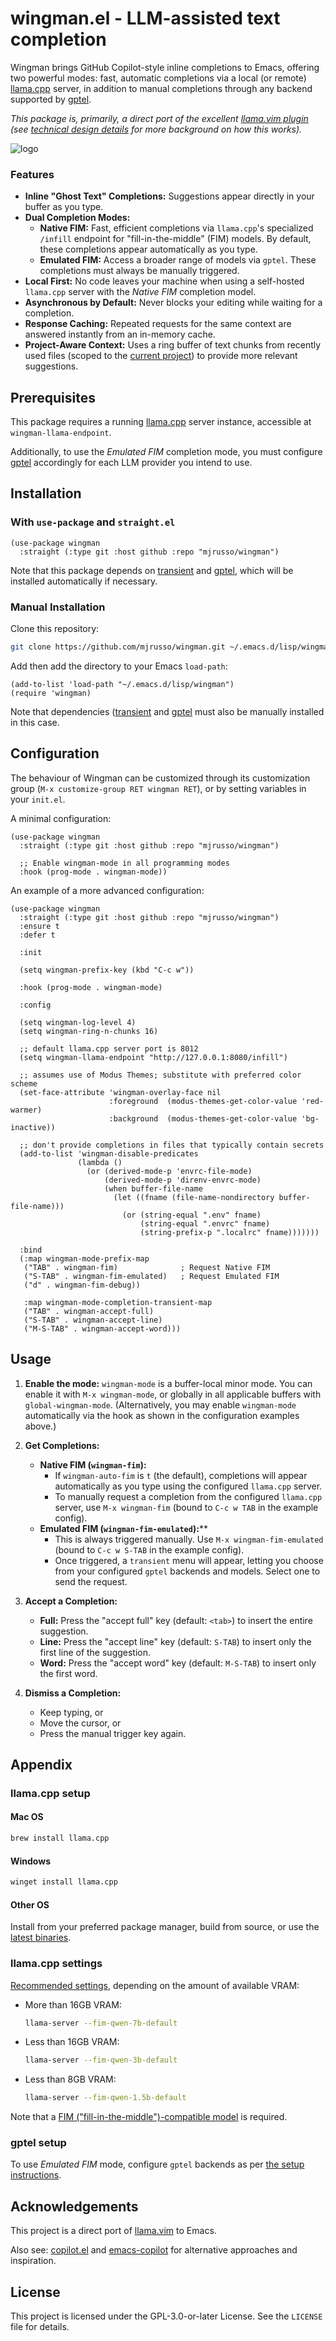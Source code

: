 #  wingman.el - LLM-assisted text completion

Wingman brings GitHub Copilot-style inline completions to Emacs, offering two powerful modes: fast, automatic completions via a local (or remote) [llama.cpp](https://github.com/ggml-org/llama.cpp) server, in addition to manual completions through any backend supported by [gptel](https://github.com/karthink/gptel).

_This package is, primarily, a direct port of the excellent [llama.vim plugin](https://github.com/ggml-org/llama.vim) (see [technical design details](https://github.com/ggml-org/llama.cpp/pull/9787) for more background on how this works)._

![logo](./assets/logo.png)

### Features

* **Inline "Ghost Text" Completions:** Suggestions appear directly in your buffer as you type.
* **Dual Completion Modes:**
  - **Native FIM:** Fast, efficient completions via `llama.cpp`'s specialized `/infill` endpoint for "fill-in-the-middle" (FIM) models. By default, these completions appear automatically as you type.
  - **Emulated FIM:** Access a broader range of models via `gptel`. These completions must always be manually triggered.
* **Local First:** No code leaves your machine when using a self-hosted `llama.cpp` server with the _Native FIM_ completion model.
* **Asynchronous by Default:** Never blocks your editing while waiting for a completion.
* **Response Caching:** Repeated requests for the same context are answered instantly from an in-memory cache.
* **Project-Aware Context:** Uses a ring buffer of text chunks from recently used files (scoped to the [current project](https://www.gnu.org/software/emacs/manual/html_node/emacs/Projects.html)) to provide more relevant suggestions.

## Prerequisites

This package requires a running [llama.cpp](https://github.com/ggml-org/llama.cpp) server instance, accessible at `wingman-llama-endpoint`.

Additionally, to use the _Emulated FIM_ completion mode, you must configure [gptel](https://github.com/karthink/gptel) accordingly for each LLM provider you intend to use.

## Installation

### With `use-package` and `straight.el`

```emacs-lisp
(use-package wingman
  :straight (:type git :host github :repo "mjrusso/wingman")
```

Note that this package depends on [transient](https://github.com/magit/transient) and [gptel]((https://github.com/karthink/gptel)), which will be installed automatically if necessary.

### Manual Installation

Clone this repository:

```bash
git clone https://github.com/mjrusso/wingman.git ~/.emacs.d/lisp/wingman
```

Add then add the directory to your Emacs `load-path`:

```emacs-lisp
(add-to-list 'load-path "~/.emacs.d/lisp/wingman")
(require 'wingman)
```

Note that dependencies ([transient](https://github.com/magit/transient) and [gptel]((https://github.com/karthink/gptel)) must also be manually installed in this case.

## Configuration

The behaviour of Wingman can be customized through its customization group (`M-x customize-group RET wingman RET`), or by setting variables in your `init.el`.

A minimal configuration:

```emacs-lisp
(use-package wingman
  :straight (:type git :host github :repo "mjrusso/wingman")

  ;; Enable wingman-mode in all programming modes
  :hook (prog-mode . wingman-mode))
```

An example of a more advanced configuration:

```emacs-lisp
(use-package wingman
  :straight (:type git :host github :repo "mjrusso/wingman")
  :ensure t
  :defer t

  :init

  (setq wingman-prefix-key (kbd "C-c w"))

  :hook (prog-mode . wingman-mode)

  :config

  (setq wingman-log-level 4)
  (setq wingman-ring-n-chunks 16)

  ;; default llama.cpp server port is 8012
  (setq wingman-llama-endpoint "http://127.0.0.1:8080/infill")

  ;; assumes use of Modus Themes; substitute with preferred color scheme
  (set-face-attribute 'wingman-overlay-face nil
                      :foreground  (modus-themes-get-color-value 'red-warmer)
                      :background  (modus-themes-get-color-value 'bg-inactive))

  ;; don't provide completions in files that typically contain secrets
  (add-to-list 'wingman-disable-predicates
               (lambda ()
                 (or (derived-mode-p 'envrc-file-mode)
                     (derived-mode-p 'direnv-envrc-mode)
                     (when buffer-file-name
                       (let ((fname (file-name-nondirectory buffer-file-name)))
                         (or (string-equal ".env" fname)
                             (string-equal ".envrc" fname)
                             (string-prefix-p ".localrc" fname)))))))

  :bind
  (:map wingman-mode-prefix-map
   ("TAB" . wingman-fim)              ; Request Native FIM
   ("S-TAB" . wingman-fim-emulated)   ; Request Emulated FIM
   ("d" . wingman-fim-debug))

   :map wingman-mode-completion-transient-map
   ("TAB" . wingman-accept-full)
   ("S-TAB" . wingman-accept-line)
   ("M-S-TAB" . wingman-accept-word)))
```

## Usage

1. **Enable the mode:** `wingman-mode` is a buffer-local minor mode. You can enable it with `M-x wingman-mode`, or globally in all applicable buffers with `global-wingman-mode`. (Alternatively, you may enable `wingman-mode` automatically via the hook as shown in the configuration examples above.)

2. **Get Completions:**
   * **Native FIM (`wingman-fim`):**
     * If `wingman-auto-fim` is `t` (the default), completions will appear automatically as you type using the configured `llama.cpp` server.
     * To manually request a completion from the configured `llama.cpp` server, use `M-x wingman-fim` (bound to `C-c w TAB` in the example config).
   * **Emulated FIM (`wingman-fim-emulated`):****
     * This is always triggered manually. Use `M-x wingman-fim-emulated` (bound to `C-c w S-TAB` in the example config).
     * Once triggered, a `transient` menu will appear, letting you choose from your configured `gptel` backends and models. Select one to send the request.

3. **Accept a Completion:**
   * **Full:** Press the "accept full" key (default: `<tab>`) to insert the entire suggestion.
   * **Line:** Press the "accept line" key (default: `S-TAB`) to insert only the first line of the suggestion.
   * **Word:** Press the "accept word" key (default: `M-S-TAB`) to insert only the first word.

4. **Dismiss a Completion:**
   * Keep typing, or
   * Move the cursor, or
   * Press the manual trigger key again.

## Appendix

### llama.cpp setup

#### Mac OS

```bash
brew install llama.cpp
```

#### Windows

```bash
winget install llama.cpp
```

#### Other OS

Install from your preferred package manager, build from source, or use the [latest binaries](https://github.com/ggml-org/llama.cpp/releases).

### llama.cpp settings

[Recommended settings](https://github.com/ggml-org/llama.vim/blob/master/README.md#llamacpp-settings), depending on the amount of available VRAM:

- More than 16GB VRAM:

  ```bash
  llama-server --fim-qwen-7b-default
  ```

- Less than 16GB VRAM:

  ```bash
  llama-server --fim-qwen-3b-default
  ```

- Less than 8GB VRAM:

  ```bash
  llama-server --fim-qwen-1.5b-default
  ```

Note that a [FIM ("fill-in-the-middle")-compatible model](https://huggingface.co/collections/ggml-org/llamavim-6720fece33898ac10544ecf9) is required.

### gptel setup

To use _Emulated FIM_ mode, configure `gptel` backends as per [the setup instructions](https://github.com/karthink/gptel?tab=readme-ov-file#setup).

## Acknowledgements

This project is a direct port of [llama.vim](https://github.com/ggml-org/llama.vim) to Emacs.

Also see: [copilot.el](https://github.com/copilot-emacs/copilot.el) and [emacs-copilot](https://github.com/jart/emacs-copilot) for alternative approaches and inspiration.

## License

This project is licensed under the GPL-3.0-or-later License. See the `LICENSE` file for details.
